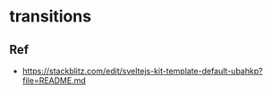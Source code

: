 # transitions

## Ref

- https://stackblitz.com/edit/sveltejs-kit-template-default-ubahkp?file=README.md
